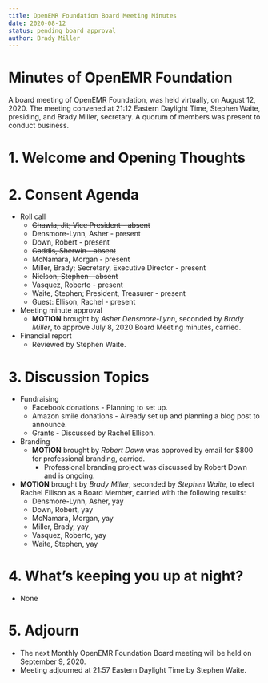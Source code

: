 ```yaml
---
title: OpenEMR Foundation Board Meeting Minutes
date: 2020-08-12
status: pending board approval
author: Brady Miller
---
```


# Minutes of OpenEMR Foundation

A board meeting of OpenEMR Foundation, was held virtually, on August 12, 2020. The meeting
convened at 21:12 Eastern Daylight Time, Stephen Waite, presiding, and Brady Miller,
secretary. A quorum of members was present to conduct business.

# 1. Welcome and Opening Thoughts

# 2. Consent Agenda
  - Roll call
    - ~~Chawla, Jit; Vice President - absent~~
    - Densmore-Lynn, Asher - present
    - Down, Robert - present
    - ~~Gaddis, Sherwin - absent~~
    - McNamara, Morgan - present
    - Miller, Brady; Secretary, Executive Director - present
    - ~~Nielson, Stephen - absent~~
    - Vasquez, Roberto - present
    - Waite, Stephen; President, Treasurer - present
    - Guest: Ellison, Rachel - present
  - Meeting minute approval
    - **MOTION** brought by _Asher Densmore-Lynn_, seconded by _Brady Miller_, to approve July 8, 2020 Board Meeting minutes, carried.
  - Financial report
    - Reviewed by Stephen Waite.

# 3. Discussion Topics
  - Fundraising
    - Facebook donations - Planning to set up.
    - Amazon smile donations - Already set up and planning a blog post to announce.
    - Grants - Discussed by Rachel Ellison.
  - Branding
    - **MOTION** brought by _Robert Down_ was approved by email for $800 for professional branding, carried.
      - Professional branding project was discussed by Robert Down and is ongoing.
  - **MOTION** brought by _Brady Miller_, seconded by _Stephen Waite_, to elect Rachel Ellison as a Board Member, carried with the following results:
    - Densmore-Lynn, Asher, yay
    - Down, Robert, yay
    - McNamara, Morgan, yay
    - Miller, Brady, yay
    - Vasquez, Roberto, yay
    - Waite, Stephen, yay  
  
# 4. What’s keeping you up at night?
  - None

# 5. Adjourn
  - The next Monthly OpenEMR Foundation Board meeting will be held on September 9, 2020.
  - Meeting adjourned at 21:57 Eastern Daylight Time by Stephen Waite.
  
